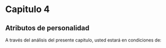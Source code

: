 # Capitulo 4


## Atributos de personalidad


A través del análisis del presente capitulo, usted estará en condiciones de:


